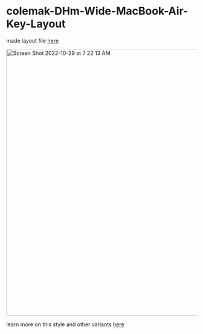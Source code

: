 # colemak-DHm-Wide-MacBook-Air-Key-Layout

made layout file [here]([url](https://suragch.medium.com/how-to-make-a-custom-keyboard-for-mac-os-c9f607428372))

<img width="708" alt="Screen Shot 2022-10-29 at 7 22 13 AM" src="https://user-images.githubusercontent.com/57117207/198836632-ba7196f5-24a5-4c8f-8ec6-bed9ff1e4fa0.png">

learn more on this style and other variants [here]([url](https://colemakmods.github.io/mod-dh/keyboards.html))
